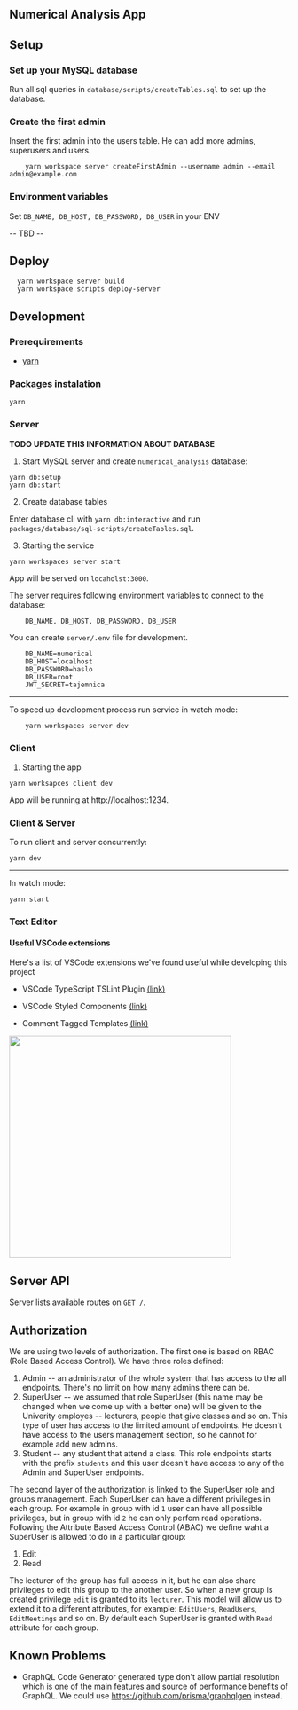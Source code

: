 ## Numerical Analysis App

## Setup

### Set up your MySQL database

Run all sql queries in `database/scripts/createTables.sql` to set up the database.

### Create the first admin

Insert the first admin into the users table. He can add more admins, superusers and users.

```
    yarn workspace server createFirstAdmin --username admin --email admin@example.com
```

### Environment variables

Set `DB_NAME, DB_HOST, DB_PASSWORD, DB_USER` in your ENV

-- TBD --

## Deploy

```
  yarn workspace server build
  yarn workspace scripts deploy-server
```

## Development

### Prerequirements

- [yarn](https://yarnpkg.com/lang/en/docs/install/)

### Packages instalation

```
yarn
```

### Server

**TODO UPDATE THIS INFORMATION ABOUT DATABASE**

1. Start MySQL server and create `numerical_analysis` database:

```
yarn db:setup
yarn db:start
```

2. Create database tables

Enter database cli with `yarn db:interactive` and run `packages/database/sql-scripts/createTables.sql`.

3. Starting the service

```
yarn workspaces server start
```

App will be served on `locaholst:3000`.

The server requires following environment variables to connect to the database:

```
    DB_NAME, DB_HOST, DB_PASSWORD, DB_USER
```

You can create `server/.env` file for development.

```
    DB_NAME=numerical
    DB_HOST=localhost
    DB_PASSWORD=haslo
    DB_USER=root
    JWT_SECRET=tajemnica
```

---

To speed up development process run service in watch mode:

```
    yarn workspaces server dev
```

### Client

1. Starting the app

```
yarn worksapces client dev
```

App will be running at http://localhost:1234.

### Client & Server

To run client and server concurrently:

```
yarn dev
```

---

In watch mode:

```
yarn start
```

### Text Editor

#### Useful VSCode extensions

Here's a list of VSCode extensions we've found useful while developing this project

- VSCode TypeScript TSLint Plugin [(link)](https://marketplace.visualstudio.com/items?itemName=ms-vscode.vscode-typescript-tslint-plugin)

- VSCode Styled Components [(link)](https://marketplace.visualstudio.com/items?itemName=jpoissonnier.vscode-styled-components)

- Comment Tagged Templates [(link)](https://marketplace.visualstudio.com/items?itemName=bierner.comment-tagged-templates)

<img style="width:400px" src="https://raw.githubusercontent.com/mjbvz/vscode-comment-tagged-templates/master/docs/example.png"/>

## Server API

Server lists available routes on `GET /`.

## Authorization

We are using two levels of authorization.
The first one is based on RBAC (Role Based Access Control). We have three roles defined:

1. Admin -- an administrator of the whole system that has access to the all endpoints. There's no limit on how many admins there can be.
2. SuperUser -- we assumed that role SuperUser (this name may be changed when we come up with a better one) will be given to the Univerity employes -- lecturers, people that give classes and so on. This type of user has access to the limited amount of endpoints. He doesn't have access to the users management section, so he cannot for example add new admins.
3. Student -- any student that attend a class. This role endpoints starts with the prefix `students` and this user doesn't have access to any of the Admin and SuperUser endpoints.

The second layer of the authorization is linked to the SuperUser role and groups management. Each SuperUser can have a different privileges in each group. For example in group with id `1` user can have all possible privileges, but in group with id `2` he can only perfom read operations.
Following the Attribute Based Access Control (ABAC) we define waht a SuperUser is allowed to do in a particular group:

1. Edit
2. Read

The lecturer of the group has full access in it, but he can also share privileges to edit this group to the another user. So when a new group is created privilege `edit` is granted to its `lecturer`.
This model will allow us to extend it to a different attributes, for example: `EditUsers`, `ReadUsers`, `EditMeetings` and so on. By default each SuperUser is granted with `Read` attribute for each group.

## Known Problems

- GraphQL Code Generator generated type don't allow partial resolution which is one of the main features and source of performance benefits of GraphQL.
  We could use https://github.com/prisma/graphqlgen instead.

